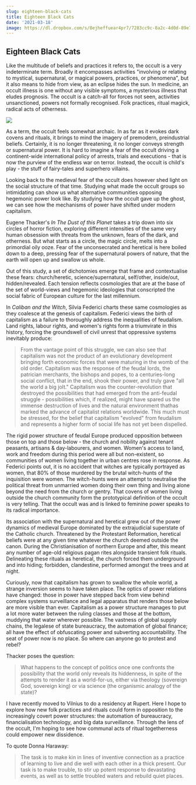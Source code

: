 ```yaml
---
slug: eighteen-black-cats
title: Eighteen Black Cats
date: '2021-03-18'
image: https://dl.dropbox.com/s/8ejheffuear4pr7/7283cc9c-8a2c-4d0d-89e7-addb68f44d72_1000x400.png
---
```


## Eighteen Black Cats

Like the multitude of beliefs and practices it refers to, the occult is a very indeterminate term. Broadly it encompasses activities "involving or relating to mystical, supernatural, or magical powers, practices, or phenomena", but it also means to hide from view, as an eclipse hides the sun. In medicine, an occult illness is one without any visible symptoms, a mysterious illness that eludes prognosis. The occult is a catch-all for forces not seen, activities unsanctioned, powers not formally recognised. Folk practices, ritual magick, radical acts of otherness.

![](https://substackcdn.com/image/fetch/f_auto,q_auto:good,fl_progressive:steep/https%3A%2F%2Fbucketeer-e05bbc84-baa3-437e-9518-adb32be77984.s3.amazonaws.com%2Fpublic%2Fimages%2F7283cc9c-8a2c-4d0d-89e7-addb68f44d72_1000x400.gif)

As a term, the occult feels somewhat archaic. In as far as it evokes dark covens and rituals, it brings to mind the imagery of premodern, preindustrial beliefs. Certainly, it is no longer threatening, it no longer conveys strength or supernatural power. It is hard to imagine a fear of the occult driving a continent-wide international policy of arrests, trials and executions - that is now the purview of the endless war on terror. Instead, the occult is child's play - the stuff of fairy-tales and superhero villains.

Looking back to the medieval fear of the occult does however shed light on the social structure of that time. Studying what made the occult groups so intimidating can show us what alternative communities opposing hegemonic power look like. By studying how the occult gave up the ghost, we can see how the mechanisms of power have shifted under modern capitalism.

Eugene Thacker's *In The Dust of this Planet* takes a trip down into six circles of horror fiction, exploring different intensities of the same very human obsession with threats from the unknown, fears of the dark, and otherness. But what starts as a circle, the magic circle, melts into a primordial oily ooze. Fear of the unconsecrated and heretical is here boiled down to a deep, pressing fear of the supernatural powers of nature, that the earth will open up and swallow us whole.

Out of this study, a set of dichotomies emerge that frame and contextualise these fears: church/heretic, science/supernatural, self/other, inside/out, hidden/revealed. Each tension reflects cosmologies that are at the base of the set of world-views and hegemonic ideologies that conscripted the social fabric of European culture for the last millennium.

In *Caliban and the Witch*, Silvia Federici charts these same cosmologies as they coalesce at the genesis of capitalism. Federici views the birth of capitalism as a failure to thoroughly address the inequalities of feudalism. Land rights, labour rights, and women's rights form a triumvirate in this history, forcing the groundswell of civil unrest that oppressive systems inevitably produce:

>From the vantage point of this struggle, we can also see that capitalism was not the product of an evolutionary development bringing forth economic forces that were maturing in the womb of the old order. Capitalism was the response of the feudal lords, the patrician merchants, the bishops and popes, to a centuries-long social conflict, that in the end, shook their power, and truly gave "all the world a big jolt." Capitalism was the counter-revolution that destroyed the possibilities that had emerged from the anti-feudal struggle - possibilities which, if realized, might have spared us the immense destruction of lives and the natural environment thathas marked the advance of capitalist relations worldwide. This much must be stressed, for the belief that capitalism "evolved" from feudalism and represents a higher form of social life has not yet been dispelled.

The rigid power structure of feudal Europe produced opposition between those on top and those below - the church and nobility against tenant peasants, artisans & day-labourers, and women. Women's access to land, work and freedom during this period were all but non-existent, so communities of women living together in urban centres rose in response. As Federici points out, it is no accident that witches are typically portrayed as women, that 80% of those murdered by the brutal witch-hunts of the inquisition were women. The witch-hunts were an attempt to neutralise the political threat from unmarried women doing their own thing and living alone beyond the need from the church or gentry. That covens of women living outside the church community form the prototypical definition of the occult is very telling. That the occult was and is linked to feminine power speaks to its radical importance.

Its association with the supernatural and heretical grew out of the power dynamics of medieval Europe dominated by the extrajudicial superstate of the Catholic church. Threatened by the Protestant Reformation, heretical beliefs were at any given time whatever the church deemed outside the canon. During the Christianisation of northern Europe and after, this meant any number of age-old religious pagan rites alongside transient folk rituals. Delineating these rituals as heretical, the church forced them underground and into hiding; forbidden, clandestine, performed amongst the trees and at night.

Curiously, now that capitalism has grown to swallow the whole world, a strange inversion seems to have taken place. The optics of power relations have changed: those in power have stepped back from view behind complex systems surveillance and legal apparatus that renders those below are more visible than ever. Capitalism as a power structure manages to put a lot more water between the ruling classes and those at the bottom, muddying that water wherever possible. The vastness of global supply chains, the legalese of state bureaucracy, the automation of global finance; all have the effect of obfuscating power and subverting accountability. The seat of power now is no place. So where can anyone go to protest and rebel?

Thacker poses the question:

>What happens to the concept of politics once one confronts the possibility that the world only reveals its hiddenness, in spite of the attempts to render it as a world-for-us, either via theology (sovereign God, sovereign king) or via science (the organismic analogy of the state)?

I have recently moved to Vilnius to do a residency at Rupert. Here I hope to explore how new folk practices and rituals could form in opposition to the increasingly covert power structures: the automation of bureaucracy, financialisation technology, and big data surveillance. Through the lens of the occult, I'm hoping to see how communal acts of ritual togetherness could empower new dissidence.

To quote Donna Haraway:

>The task is to make kin in lines of inventive connection as a practice of learning to live and die well with each other in a thick present. Our task is to make trouble, to stir up potent response to devastating events, as well as to settle troubled waters and rebuild quiet places.
